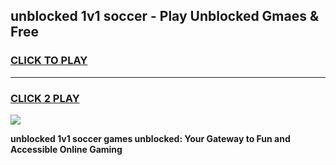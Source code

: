 
## unblocked 1v1 soccer - Play Unblocked Gmaes & Free
<h3>
<a href="https://news.freeplayer.one?title=unblocked_1v1_soccer&ref=16F">CLICK TO PLAY</a></h3>
<hr>

<h3>
<a href="https://news.freeplayer.one?title=unblocked_1v1_soccer&ref=16F">CLICK 2 PLAY</a>
  
</h3>

<a href="https://news.freeplayer.one?title=unblocked_1v1_soccer&ref=16F/"><img src="https://clearcache.store/games.png"></a>


**unblocked 1v1 soccer games unblocked: Your Gateway to Fun and Accessible Online Gaming**
